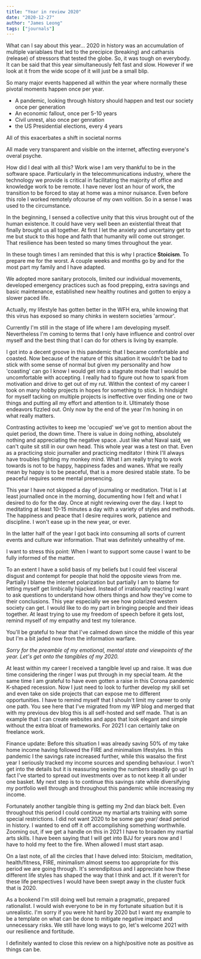 ```yaml
---
title: "Year in review 2020"
date: "2020-12-27"
author: "James Leong"
tags: ["journals"]
---
```


What can I say about this year... 2020 in history was an accumulation of multiple variablaes that led to the precipice (breaking) and catharsis (release) of stressors that tested the globe. So, it was tough on everybody. It can be said that this year simultaneously felt fast and slow. However if we look at it from the wide scope of it will just be a small blip.

So many major events happened all within the year where normally these pivotal moments happen once per year.

- A pandemic, looking through history should happen and test our society once per generation
- An economic fallout, once per 5-10 years
- Civil unrest, also once per genration
- the US Presidential elections, every 4 years

All of this exacerbates a shift in societal norms

All made very transparent and visible on the internet, affecting everyone's overal psyche.

How did I deal with all this? Work wise I am very thankful to be in the software space. Particularly in the telecommunications industry, where the technology we provide is critical in facilitating the majority of office and knowledge work to be remote. I have never lost an hour of work, the transition to be forced to stay at home was a minor nuisance. Even before this role I worked remotely ofcourse of my own volition. So in a sense I was used to the circumstance.

In the beginning, I sensed a collective unity that this virus brought out of the human existence. It could have very well been an existential threat that finally brought us all together. At first I let the anxiety and uncertainy get to me but stuck to this hope and faith that humanity will come out stronger. That resilience has been tested so many times throughout the year.

In these tough times I am reminded that this is why I practice __Stoicism__. To prepare me for the worst. A couple weeks and months go by and for the most part my family and I have adapted.

We adopted more sanitary protocols, limited our individual movements, developed emergency practices such as food prepping, extra savings and basic maintenance, established new healthy routines and gotten to enjoy a slower paced life. 

Actually, my lifestyle has gotten better in the WFH era, while knowing that this virus has exposed so many chinks in western societies 'armour'. 

Currently I'm still in the stage of life where I am developing myself. Nevertheless I'm coming to terms that I only have influence and control over myself and the best thing that I can do for others is living by example. 

I got into a decent groove in this pandemic that I became comfortable and coasted. Now because of the nature of this situation it wouldn't be bad to stick with some sense of normal but given my personality and how 'coasting' can go I know I would get into a stagnate mode that I would be uncomfortable with accepting. I really had to figure out how to spark from motivation and drive to get out of my rut. Within the context of my career I took on many hobby projects in hopes for something to stick. In hindsight for myself tacking on multiple projects is ineffective over finding one or two things and putting all my effort and attention to it. Ultimately those endeavors fizzled out. Only now by the end of the year I'm honing in on what really matters.

Contrasting activites to keep me 'occupied' we've got to mention about the quiet period, the down time. There is value in doing nothing, absolutely nothing and appreciating the negative space. Just like what Naval said, we can't quite sit still in our own head. This whole year was a test on that. Even as a practicing stoic journaller and practicing meditator I think I'll always have troubles fighting my monkey mind. What I am really trying to work towards is not to be happy, happiness fades and wanes. What we really mean by happy is to be peaceful, that is a more desired stable state. To be peaceful requires some mental presencing. 

This year I have not skipped a day of journaling or meditation. THat is I at least journalled once in the morning, documenting how I felt and what I desired to do for the day. Once at night reviewing over the day. I kept to meditating at least 10-15 minutes a day with a variety of styles and methods. The happiness and peace that I desire requires work, patience and discipline. I won't ease up in the new year, or ever.

In the latter half of the year I got back into consuming all sorts of current events and culture war information. That was definitely unhealthy of me. 

I want to stress this point: When I want to support some cause I want to be fully informed of the matter. 

To an extent I have a solid basis of my beliefs but I could feel visceral disgust and contempt for people that hold the opposite views from me. Partially I blame the internet polarization but partially I am to blame for letting myself get limbically hijacked. Instead of irrationally reacting I want to ask questions to understand how others things and how they've come to their conclusions. This year especially we see how polarized western society can get. I would like to do my part in bringing people and their ideas together. At least trying to use my freedom of speech before it gets lost, remind myself of my empathy and  test my tolerance. 

You'll be grateful to hear that I've calmed down since the middle of this year but I'm a bit jaded now from the information warfare.

_Sorry for the preamble of my emotional, mental state and viewpoints of the year. Let's get onto the tangibles of my 2020._

At least within my career I received a tangible level up and raise. It was due time considering the ringer I was put through in my special team. At the same time I am grateful to have even gotten a raise in this Corona pandemic K-shaped recession. Now I just need to look to further develop my skill set and even take on side projects that can expose me to different opportunities. I have to remind myself that I shouln't limit my career to only one path. You see here that I've migrated from my WP blog and merged that with my previous dev blog this is all self-hosted and self made. That is an example that I can create websites and apps that look elegant and simple without the extra bloat of frameworks. For 2021 I can certainly take on freelance work.

Finance update: Before this situation I was already saving 50% of my take home income having followed the FIRE and minimalism lifestyles. In this pandemic I the savings rate increased further, while this wasalso the first year I seriously tracked my income sources and spending behaviour. I won't get into the details but it is reassuring seeing the numbers steadily go up! In fact I've started to spread out investments over as to not keep it all under one basket. My next step is to continue this savings rate while diversifying my portfolio well through and throughout this pandemic while increasing my income.

Fortunately another tangible thing is getting my 2nd dan black belt. Even throughout this period I could continue my martial arts training with some special restrictions. I did not want 2020 to be some gap year/ dead period in history. I wanted to end off it off accomplishing something worthwhile. Zooming out, if we get a handle on this in 2021 I have to broaden my martial arts skills. I have been saying that I will get into BJJ for years now and I have to hold my feet to the fire. When allowed I must start asap.

On a last note, of all the circles that I have delved into: Stoicism, meditation, health/fitness, FIRE, minimalism almost seems too appropriate for this period we are going through. It's serendipitous and I appreciate how these different life styles has shaped the way that I think and act. If it weren't for these life perspectives I would have been swept away in the cluster fuck that is 2020.

As a bookend I'm still doing well but remain a pragmatic, prepared rationalist. I would wish everyone to be in my fortunate situation but it is unrealistic. I'm sorry if you were hit hard by 2020 but I want my example to be a template on what can be done to mitigate negative impact and unnecessary risks. We still have long ways to go, let's welcome 2021 with our resilience and fortitude.

I definitely wanted to close this review on a high/positive note as positive as things can be.